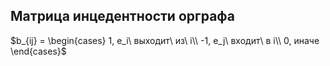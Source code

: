 ## Матрица инцедентности орграфа
$b_{ij} = \begin{cases} 1, e_i\ выходит\ из\ i\\ -1, e_j\ входит\ в i\\ 0, иначе \end{cases}$